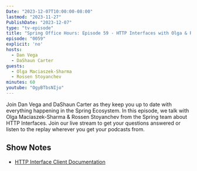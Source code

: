 ```yaml
---
Date: "2023-12-07T10:00:00-08:00"
lastmod: "2023-11-27"
PublishDate: "2023-12-07"
type: "tv-episode"
title: "Spring Office Hours: Episode 59 - HTTP Interfaces with Olga & Rossen"
episode: "0059"
explicit: 'no'
hosts:
  - Dan Vega
  - DaShaun Carter
guests:
  - Olga Maciaszek-Sharma
  - Rossen Stoyanchev
minutes: 60
youtube: "OgyBTbsNIjo"
---
```


Join Dan Vega and DaShaun Carter as they keep you up to date with everything happening in the Spring Ecosystem. In this episode, we talk with Olga Maciaszek-Sharma & Rossen Stoyanchev from the Spring team about HTTP Interfaces. Join our live stream to get your questions answered or listen to the replay wherever you get your podcasts from.

## Show Notes

- [HTTP Interface Client Documentation](https://docs.spring.io/spring-framework/reference/web/webflux-http-interface-client.html)
